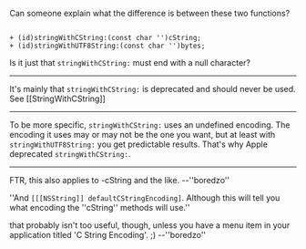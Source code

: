 


Can someone explain what the difference is between these two functions?

<code>
+ (id)stringWithCString:(const char '')cString;
+ (id)stringWithUTF8String:(const char '')bytes;
</code>

Is it just that <code>stringWithCString:</code> must end with a null character?

----

It's mainly that <code>stringWithCString:</code> is deprecated and should never be used. See [[StringWithCString]]

----

To be more specific, <code>stringWithCString:</code> uses an undefined encoding. The encoding it uses may or may not be the one you want, but at least with <code>stringWithUTF8String:</code> you get predictable results. That's why Apple deprecated <code>stringWithCString:</code>.

----

FTR, this also applies to -cString and the like. --''boredzo''

''And <code>[[[NSString]] defaultCStringEncoding]</code>. Although this will tell you what encoding the ''cString'' methods will use.''

that probably isn't too useful, though, unless you have a menu item in your application titled 'C String Encoding'. ;) --''boredzo''